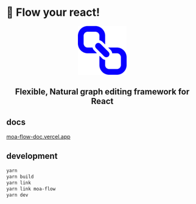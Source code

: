 # 🚀 Flow your react!

<p align="center">
<img src="/public/logo.png" width="128" height="128">
</p>
<h2 align="center">Flexible, Natural graph editing framework for React</h2>

## docs

[moa-flow-doc.vercel.app](https://moa-flow-doc.vercel.app/)

## development
```
yarn
yarn build
yarn link
yarn link moa-flow
yarn dev
```
